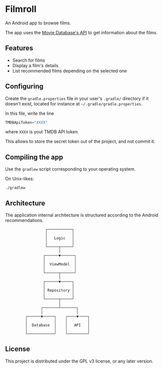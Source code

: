 Filmroll
=========

An Android app to browse films.

The app uses the [Movie Database's API](https://developer.themoviedb.org/docs) to get
information about the films.

Features
---------

- Search for films
- Display a film's details
- List recommended films depending on the selected one

Configuring
------------

Create the `gradle.properties` file in your user's `.gradle/` directory if it
doesn't exist, located for instance at `~/.gradle/gradle.properties`.

In this file, write the line
```gradle
TMDBApiToken="XXXX"
```
where `XXXX` is yout TMDB API token.

This allows to store the secret token out of the project, and not commit it.

Compiling the app
-----------------

Use the `gradlew` script corresponding to your operating system.

On Unix-likes:

```shell
./gradlew
```

Architecture
------------

The application internal architecture is structured according to the Android
recommendations.

```
                  ┌───────────┐
                  │           │
                  │   Logic   │
                  │           │
                  └─────┬─────┘
                        │
                 ┌──────▼──────┐
                 │             │
                 │  ViewModel  │
                 │             │
                 └──────┬──────┘
                        │
                 ┌──────▼─────┐
                 │            │
                 │ Repository │
                 │            │
                 └──────┬─────┘
                        │
                ┌───────┴───────┐
                │               │
         ┌──────▼─────┐    ┌────▼────┐
         │            │    │         │
         │  Database  │    │   API   │
         │            │    │         │
         └────────────┘    └─────────┘
```

License
-------

This project is distributed under the GPL v3 license, or any later version.
